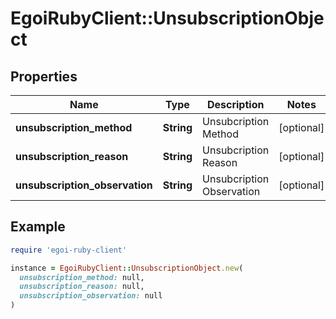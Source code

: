 # EgoiRubyClient::UnsubscriptionObject

## Properties

| Name | Type | Description | Notes |
| ---- | ---- | ----------- | ----- |
| **unsubscription_method** | **String** | Unsubcription Method | [optional] |
| **unsubscription_reason** | **String** | Unsubcription Reason | [optional] |
| **unsubscription_observation** | **String** | Unsubcription Observation | [optional] |

## Example

```ruby
require 'egoi-ruby-client'

instance = EgoiRubyClient::UnsubscriptionObject.new(
  unsubscription_method: null,
  unsubscription_reason: null,
  unsubscription_observation: null
)
```

